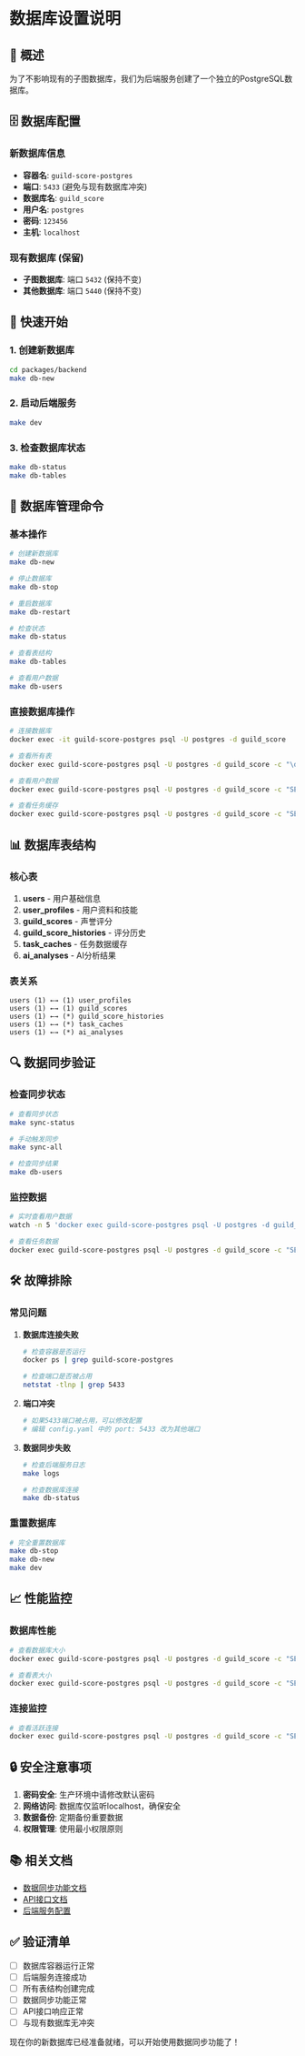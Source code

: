 # 数据库设置说明

## 🎯 概述

为了不影响现有的子图数据库，我们为后端服务创建了一个独立的PostgreSQL数据库。

## 🗄️ 数据库配置

### 新数据库信息
- **容器名**: `guild-score-postgres`
- **端口**: `5433` (避免与现有数据库冲突)
- **数据库名**: `guild_score`
- **用户名**: `postgres`
- **密码**: `123456`
- **主机**: `localhost`

### 现有数据库 (保留)
- **子图数据库**: 端口 `5432` (保持不变)
- **其他数据库**: 端口 `5440` (保持不变)

## 🚀 快速开始

### 1. 创建新数据库
```bash
cd packages/backend
make db-new
```

### 2. 启动后端服务
```bash
make dev
```

### 3. 检查数据库状态
```bash
make db-status
make db-tables
```

## 🔧 数据库管理命令

### 基本操作
```bash
# 创建新数据库
make db-new

# 停止数据库
make db-stop

# 重启数据库
make db-restart

# 检查状态
make db-status

# 查看表结构
make db-tables

# 查看用户数据
make db-users
```

### 直接数据库操作
```bash
# 连接数据库
docker exec -it guild-score-postgres psql -U postgres -d guild_score

# 查看所有表
docker exec guild-score-postgres psql -U postgres -d guild_score -c "\dt"

# 查看用户数据
docker exec guild-score-postgres psql -U postgres -d guild_score -c "SELECT * FROM users LIMIT 5;"

# 查看任务缓存
docker exec guild-score-postgres psql -U postgres -d guild_score -c "SELECT * FROM task_caches LIMIT 5;"
```

## 📊 数据库表结构

### 核心表
1. **users** - 用户基础信息
2. **user_profiles** - 用户资料和技能
3. **guild_scores** - 声誉评分
4. **guild_score_histories** - 评分历史
5. **task_caches** - 任务数据缓存
6. **ai_analyses** - AI分析结果

### 表关系
```
users (1) ←→ (1) user_profiles
users (1) ←→ (1) guild_scores
users (1) ←→ (*) guild_score_histories
users (1) ←→ (*) task_caches
users (1) ←→ (*) ai_analyses
```

## 🔍 数据同步验证

### 检查同步状态
```bash
# 查看同步状态
make sync-status

# 手动触发同步
make sync-all

# 检查同步结果
make db-users
```

### 监控数据
```bash
# 实时查看用户数据
watch -n 5 'docker exec guild-score-postgres psql -U postgres -d guild_score -c "SELECT COUNT(*) FROM users;"'

# 查看任务数据
docker exec guild-score-postgres psql -U postgres -d guild_score -c "SELECT COUNT(*) FROM task_caches;"
```

## 🛠️ 故障排除

### 常见问题

1. **数据库连接失败**
   ```bash
   # 检查容器是否运行
   docker ps | grep guild-score-postgres
   
   # 检查端口是否被占用
   netstat -tlnp | grep 5433
   ```

2. **端口冲突**
   ```bash
   # 如果5433端口被占用，可以修改配置
   # 编辑 config.yaml 中的 port: 5433 改为其他端口
   ```

3. **数据同步失败**
   ```bash
   # 检查后端服务日志
   make logs
   
   # 检查数据库连接
   make db-status
   ```

### 重置数据库
```bash
# 完全重置数据库
make db-stop
make db-new
make dev
```

## 📈 性能监控

### 数据库性能
```bash
# 查看数据库大小
docker exec guild-score-postgres psql -U postgres -d guild_score -c "SELECT pg_size_pretty(pg_database_size('guild_score'));"

# 查看表大小
docker exec guild-score-postgres psql -U postgres -d guild_score -c "SELECT schemaname,tablename,pg_size_pretty(pg_total_relation_size(schemaname||'.'||tablename)) as size FROM pg_tables WHERE schemaname='public' ORDER BY pg_total_relation_size(schemaname||'.'||tablename) DESC;"
```

### 连接监控
```bash
# 查看活跃连接
docker exec guild-score-postgres psql -U postgres -d guild_score -c "SELECT * FROM pg_stat_activity WHERE datname='guild_score';"
```

## 🔒 安全注意事项

1. **密码安全**: 生产环境中请修改默认密码
2. **网络访问**: 数据库仅监听localhost，确保安全
3. **数据备份**: 定期备份重要数据
4. **权限管理**: 使用最小权限原则

## 📚 相关文档

- [数据同步功能文档](DATA_SYNC.md)
- [API接口文档](README_SYNC.md)
- [后端服务配置](config.yaml)

## ✅ 验证清单

- [ ] 数据库容器运行正常
- [ ] 后端服务连接成功
- [ ] 所有表结构创建完成
- [ ] 数据同步功能正常
- [ ] API接口响应正常
- [ ] 与现有数据库无冲突

现在你的新数据库已经准备就绪，可以开始使用数据同步功能了！
